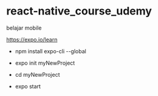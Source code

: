 # react-native_course_udemy
belajar mobile

https://expo.io/learn
- npm install expo-cli --global

- expo init myNewProject
- cd myNewProject
- expo start